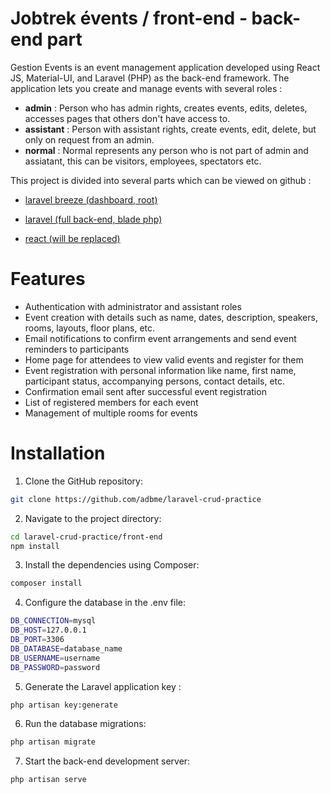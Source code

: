 # Jobtrek évents / front-end - back-end part

Gestion Events is an event management application developed using React JS, Material-UI, and Laravel (PHP) as the back-end framework. The application lets you create and manage events with several roles :

- **admin** : Person who has admin rights, creates events, edits, deletes, accesses pages that others don't have access to.
- **assistant** : Person with assistant rights, create events, edit, delete, but only on request from an admin.
- **normal** : Normal represents any person who is not part of admin and assiatant, this can be visitors, employees, spectators etc.

This project is divided into several parts which can be viewed on github :

- [laravel breeze (dashboard, root)](https://github.com/adbme/breeze-react_practice)

- [laravel (full back-end, blade php)](https://github.com/adbme/laravel-crud-practice)

- [react (will be replaced)](https://github.com/adbme/react-test)


# Features

- Authentication with administrator and assistant roles
- Event creation with details such as name, dates, description, speakers, rooms, layouts, floor plans, etc.
- Email notifications to confirm event arrangements and send event reminders to participants
- Home page for attendees to view valid events and register for them
- Event registration with personal information like name, first name, participant status, accompanying persons, contact details, etc.
- Confirmation email sent after successful event registration
- List of registered members for each event
- Management of multiple rooms for events


# Installation

1. Clone the GitHub repository:

```bash
git clone https://github.com/adbme/laravel-crud-practice
```

2. Navigate to the project directory:

```bash
cd laravel-crud-practice/front-end
npm install
```

3. Install the dependencies using Composer:
```bash
composer install
```

4. Configure the database in the .env file:

```bash
DB_CONNECTION=mysql
DB_HOST=127.0.0.1
DB_PORT=3306
DB_DATABASE=database_name
DB_USERNAME=username
DB_PASSWORD=password
```

5. Generate the Laravel application key :
```bash
php artisan key:generate
```

6. Run the database migrations:
```bash
php artisan migrate
```

7. Start the back-end development server:

```bash
php artisan serve
```
